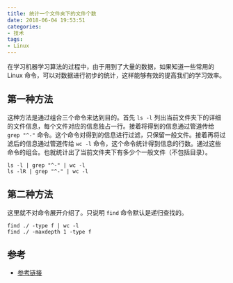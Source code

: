 ```yaml
---
title: 统计一个文件夹下的文件个数
date: 2018-06-04 19:53:51
categories:
- 技术
tags:
- Linux
---
```


在学习机器学习算法的过程中，由于用到了大量的数据，如果知道一些常用的 Linux 命令，可以对数据进行初步的统计，这样能够有效的提高我们的学习效率。

## 第一种方法

这种方法是通过组合三个命令来达到目的。首先 `ls -l` 列出当前文件夹下的详细的文件信息，每个文件对应的信息独占一行。接着将得到的信息通过管道传给 `grep "^-"` 命令。这个命令对得到的信息进行过滤，只保留一般文件。接着再将过滤后的信息通过管道传给 `wc -l` 命令，这个命令统计得到信息的行数。通过这些命令的组合。也就统计出了当前文件夹下有多少个一般文件（不包括目录）。

```
ls -l | grep "^-" | wc -l
ls -lR | grep "^-" | wc -l
```

## 第二种方法

这里就不对命令展开介绍了。只说明 `find` 命令默认是递归查找的。

```
find ./ -type f | wc -l
find ./ -maxdepth 1 -type f
```

## 参考

- [参考链接](http://azaleasays.com/2008/01/30/linux-file-number-in-a-directory/)

